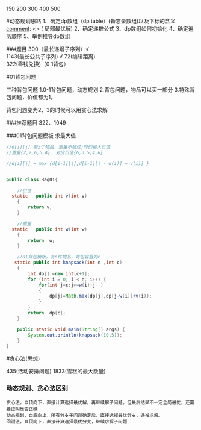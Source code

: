 
150  200  300  400  500

#动态规划思路
1、确定dp数组（dp table）(备忘录数组)以及下标的含义
[comment]: <> ( 局部最优解)
2、确定递推公式 
3、dp数组如何初始化 
4、确定遍历顺序
5、举例推导dp数组

###题目
300（最长递增子序列）√  
1143(最长公共子序列) √ 
72(编辑距离)  
322(零钱兑换)（0 1背包）


#01背包问题

三种背包问题 
1.0-1背包问题，动态规划
2.背包问题，物品可以买一部分
3.特殊背包问题，价值都为1。

背包问题变为2、3的时候可以用贪心法求解

###推荐题目
322、1049


###01背包问题模板 求最大值
```java
//d[i][j] 前i个物品，重量不超过j时的最大价值
//重量{2,2,6,5,4}  对应价值{6,3,5,4,6}

//d[i][j] = max {d[i-1][j],d[i-1][j - w(i)] + v(i)] }


public class Bag01{

    //价值
  static   public int v(int v)
    {
        return v;
    }

    //重量
  static   public int w(int w)
    {
        return  w;
    }

    //01背包模板，有n件物品，背包容量为c
   static public int knapsack(int n ,int c)
    {
        int dp[] =new int[c+1];
        for (int i = 0; i < n; i++) {
            for(int j=c;j>=w(i);j--)
            {
                dp[j]=Math.max(dp[j],dp[j-w(i)]+v(i));
            }
        }
        return  dp[c];
    }

    public static void main(String[] args) {
        System.out.println(knapsack(10,5));
    }
}

```
#贪心法(思想)

435(活动安排问题) 1833(雪糕的最大数量)

### 动态规划、贪心法区别
    贪心法，自顶向下，直接计算选择最优解，再继续解子问题，但最后结果不一定全局最优，还需要证明是否正确
    动态规划，自底向上，所有分支子问题确定后，直接选择最优分支，递推求解。
    回溯法，自顶向下，直接计算选择最优分支，继续求解子问题
[comment]: <> (如果能用贪心法求解，结果最优、效率高，但需要证明贪心法正确性)

